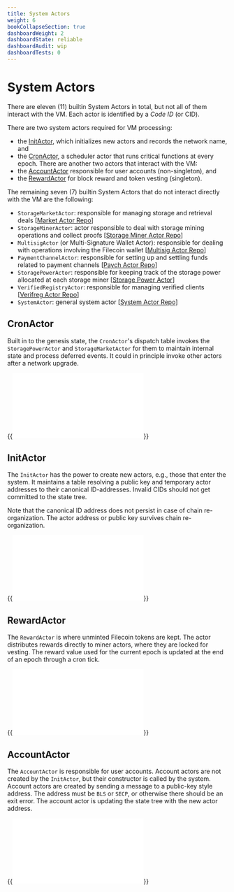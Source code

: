 ```yaml
---
title: System Actors
weight: 6
bookCollapseSection: true
dashboardWeight: 2
dashboardState: reliable
dashboardAudit: wip
dashboardTests: 0
---
```


# System Actors

There are eleven (11) builtin System Actors in total, but not all of them interact with the VM. Each actor is identified by a _Code ID_ (or CID).

There are two system actors required for VM processing:
  - the [InitActor](sysactors#initactor), which initializes new actors and records the network name, and
  - the [CronActor](sysactors#cronactor), a scheduler actor that runs critical functions at every epoch.
There are another two actors that interact with the VM:
  - the [AccountActor](sysactors#accountactor) responsible for user accounts (non-singleton), and
  - the [RewardActor](sysactors#rewardactor) for block reward and token vesting (singleton).


The remaining seven (7) builtin System Actors that do not interact directly with the VM are the following:

- `StorageMarketActor`: responsible for managing storage and retrieval deals [[Market Actor Repo](https://github.com/filecoin-project/specs-actors/blob/master/actors/builtin/market/market_actor.go)]
- `StorageMinerActor`: actor responsible to deal with storage mining operations and collect proofs [[Storage Miner Actor Repo](https://github.com/filecoin-project/specs-actors/blob/master/actors/builtin/miner/miner_actor.go)]
- `MultisigActor` (or Multi-Signature Wallet Actor): responsible for dealing with operations involving the Filecoin wallet [[Multisig Actor Repo](https://github.com/filecoin-project/specs-actors/blob/master/actors/builtin/multisig/multisig_actor.go)]
- `PaymentChannelActor`: responsible for setting up and settling funds related to payment channels [[Paych Actor Repo](https://github.com/filecoin-project/specs-actors/blob/master/actors/builtin/paych/paych_actor.go)]
-  `StoragePowerActor`: responsible for keeping track of the storage power allocated at each storage miner [[Storage Power Actor](https://github.com/filecoin-project/specs-actors/blob/master/actors/builtin/power/power_actor.go)]
- `VerifiedRegistryActor`: responsible for managing verified clients [[Verifreg Actor Repo](https://github.com/filecoin-project/specs-actors/blob/master/actors/builtin/verifreg/verified_registry_actor.go)]
- `SystemActor`: general system actor [[System Actor Repo](https://github.com/filecoin-project/specs-actors/blob/master/actors/builtin/system/system_actor.go)]

## CronActor

Built in to the genesis state, the `CronActor`'s dispatch table invokes the `StoragePowerActor` and `StorageMarketActor` for them to maintain internal state and process deferred events. It could in principle invoke other actors after a network upgrade.

{{<embed src="/externals/specs-actors/actors/builtin/cron/cron_actor.go"  lang="go">}}

## InitActor

The `InitActor` has the power to create new actors, e.g., those that enter the system. It maintains a table resolving a public key and temporary actor addresses to their canonical ID-addresses. Invalid CIDs should not get committed to the state tree.

Note that the canonical ID address does not persist in case of chain re-organization. The actor address or public key survives chain re-organization.

{{<embed src="/externals/specs-actors/actors/builtin/init/init_actor.go" lang="go">}}

## RewardActor

The `RewardActor` is where unminted Filecoin tokens are kept. The actor distributes rewards directly to miner actors, where they are locked for vesting. The reward value used for the current epoch is updated at the end of an epoch through a cron tick.

{{<embed src="/externals/specs-actors/actors/builtin/reward/reward_actor.go"  lang="go">}}

## AccountActor

The `AccountActor` is responsible for user accounts. Account actors are not created by the `InitActor`, but their constructor is called by the system. Account actors are created by sending a message to a public-key style address. The address must be `BLS` or `SECP`, or otherwise there should be an exit error. The account actor is updating the state tree with the new actor address.

{{<embed src="/externals/specs-actors/actors/builtin/account/account_actor.go" lang="go" >}}